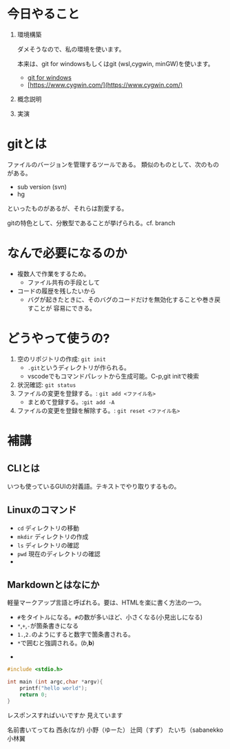 # 今日やること

1. 環境構築

	ダメそうなので、私の環境を使います。 

	本来は、git for windowsもしくはgit (wsl,cygwin, minGW)を使います。
	
	* [git for windows](https://gitforwindows.org)
	* [https://www.cygwin.com/](https://www.cygwin.com/)

2. 概念説明
3. 実演

# gitとは

ファイルのバージョンを管理するツールである。
類似のものとして、次のものがある。

* sub version (svn)
* hg

といったものがあるが、それらは割愛する。

gitの特色として、分散型であることが挙げられる。cf. branch

# なんで必要になるのか
* 複数人で作業をするため。
  + ファイル共有の手段として
* コードの履歴を残したいから
  + バグが起きたときに、そのバグのコードだけを無効化することや巻き戻すことが
    容易にできる。 

# どうやって使うの?

1. 空のリポジトリの作成: `git init`
   * `.git`というディレクトリが作られる。
   * vscodeでもコマンドパレットから生成可能。C-p,git initで検索
2. 状況確認: `git status`
3. ファイルの変更を登録する。: `git add <ファイル名>`
   * まとめて登録する。:`git add -A`
4. ファイルの変更を登録を解除する。: `git reset <ファイル名>`


# 補講

## CLIとは

いつも使っているGUIの対義語。テキストでやり取りするもの。

## Linuxのコマンド

* `cd` ディレクトリの移動
* `mkdir` ディレクトリの作成
* `ls` ディレクトリの確認
* `pwd` 現在のディレクトリの確認
* 

## Markdownとはなにか

軽量マークアップ言語と呼ばれる。要は、HTMLを楽に書く方法の一つ。

* `#`をタイトルになる。`#`の数が多いほど、小さくなる(小見出しになる)
* `*`,`+`,`-`が箇条書きになる
* `1.`,`2.`のようにすると数字で箇条書される。
* `*`で囲むと強調される。(*b*,**b**)
* ```で囲むとコードブロックを意味する
```c
#include <stdio.h>

int main (int argc,char *argv){
	printf("hello world");
	return 0;
}

```

レスポンスすればいいですか
見えています

名前書いてってね
西永(なが)
小野（ゆーた）
辻岡（すず）
たいち（sabanekko
小林翼